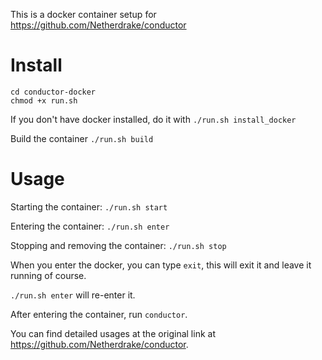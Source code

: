 This is a docker container setup for https://github.com/Netherdrake/conductor
  
# Install
```git clone https://github.com/Jolly-Pirate/conductor-docker.git
cd conductor-docker
chmod +x run.sh
```

If you don't have docker installed, do it with
`./run.sh install_docker`

Build the container
`./run.sh build`


# Usage
Starting the container: `./run.sh start`

Entering the container: `./run.sh enter`

Stopping and removing the container: `./run.sh stop`

When you enter the docker, you can type `exit`, this will exit it and leave it running of course.

`./run.sh enter` will re-enter it.

After entering the container, run `conductor`.

You can find detailed usages at the original link at https://github.com/Netherdrake/conductor.
